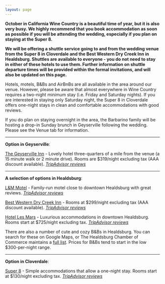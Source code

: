 ```yaml
---
layout: page
---
```


__October in California Wine Country is a beautiful time of year, but it is also very busy. We highly recommend that you book accommodation as soon as possible if you will be attending the wedding, especially if you plan on staying at the Super 8.__

__We will be offering a shuttle service going to and from the wedding venue from the Super 8 in Cloverdale and the Best Western Dry Creek Inn in Healdsburg. Shuttles are available to everyone - you do not need to stay in either of these hotels to use them. Further information on shuttle departure times will be provided within the formal invitations, and will also be updated on this page.__

Hotels, motels, B&Bs and AirBnBs are all available in the area around our venue. However, please be aware that almost everywhere in Wine Country requires a two-night minimum stay (i.e. Friday and Saturday nights). If you are interested in staying only Saturday night, the Super 8 in Cloverdale offers one-night stays in clean and comfortable accommodations with good reviews.

If you do plan on staying overnight in the area, the Barbarino family will be hosting a drop-in Sunday brunch in Geyserville following the wedding. Please see the Venue tab for information. 

---

__Option in Geyserville__:

[The Geyserville Inn](http://www.geyservilleinn.com/) - Lovely hotel three-quarters of a mile from the venue (a 15 minute walk or 2 minute drive). Rooms are $319/night excluding tax (AAA discount available). [_TripAdvisor reviews_](https://www.tripadvisor.com/Hotel_Review-g32427-d248139-Reviews-Geyserville_Inn-Geyserville_Sonoma_County_California.html)

---

__A selection of options in Healdsburg__:

[L&M Motel](http://landmmotel.com/) - Family-run motel close to downtown Healdsburg with great reviews. [_TripAdvisor reviews_](https://www.tripadvisor.com/Hotel_Review-g32482-d1102470-Reviews-L_M_Motel-Healdsburg_Sonoma_County_California.html)

[Best Western Dry Creek Inn](http://www.drycreekinn.com/) - Rooms at $299/night excluding tax (AAA discount available). [_TripAdvisor reviews_](https://www.tripadvisor.com/Hotel_Review-g32482-d77196-Reviews-BEST_WESTERN_Dry_Creek_Inn-Healdsburg_Sonoma_County_California.html)

[Hotel Les Mars](https://www.hotellesmars.com/) - Luxurious accommodations in downtown Healdsburg. Rooms start at $725/night excluding tax. [_TripAdvisor reviews_](https://www.tripadvisor.com/Hotel_Review-g32482-d577327-Reviews-Hotel_Les_Mars_Relais_Chateaux-Healdsburg_Sonoma_County_California.html)

There are also a number of cute and cozy B&Bs in Healdsburg. You can search for these on Google Maps, or The Healdsburg Chamber of Commerce maintains a [full list](http://business.healdsburg.com/list/ql/lodging-travel-15?c=&q=&t=5&st=3#mn-directory-searchresults). Prices for B&Bs tend to start in the low $300-per-night range. 

---

__Option in Cloverdale__:

[Super 8](https://www.wyndhamhotels.com/super-8/cloverdale-california/super-8-cloverdale-ca/overview?cid=fe:se:20161215:tabl:pp:seus:13922&tel=18005361211) - Simple accommodations that allow a one-night stay. Rooms start at $130/night excluding tax. [_TripAdvisor reviews_]((https://www.tripadvisor.com/Hotel_Review-g32224-d634332-Reviews-Super_8_Cloverdale-Cloverdale_Sonoma_County_California.html))